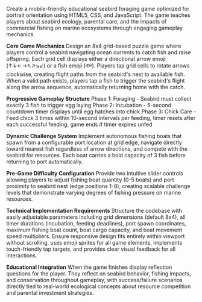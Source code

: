 Create a mobile-friendly educational seabird foraging game optimized for portrait orientation using HTML5, CSS, and JavaScript. The game teaches players about seabird ecology, parental care, and the impacts of commercial fishing on marine ecosystems through engaging gameplay mechanics.

**Core Game Mechanics**
Design an 8x4 grid-based puzzle game where players control a seabird navigating ocean currents to catch fish and raise offspring. Each grid cell displays either a directional arrow emoji (↑↓←→↖↗↘↙) or a fish emoji (🐟). Players tap grid cells to rotate arrows clockwise, creating flight paths from the seabird's nest to available fish. When a valid path exists, players tap a fish to trigger the seabird's flight along the arrow sequence, automatically returning home with the catch.

**Progressive Gameplay Structure**
Phase 1: Foraging - Seabird must collect exactly 3 fish to trigger egg laying
Phase 2: Incubation - 5-second countdown timer displays until egg hatches into chick
Phase 3: Chick Care - Feed chick 3 times within 10-second intervals per feeding, timer resets after each successful feeding, game ends if timer expires unfed

**Dynamic Challenge System**
Implement autonomous fishing boats that spawn from  a configurable port location at grid edge, navigate directly toward nearest fish regardless of arrow directions, and compete with the seabird for resources. Each boat carries a hold capacity of 3 fish before returning to port automatically.

**Pre-Game Difficulty Configuration**
Provide two intuitive slider controls allowing players to adjust fishing boat quantity (0-5 boats) and port proximity to seabird nest (edge positions 1-8), creating scalable challenge levels that demonstrate varying degrees of fishing pressure on marine resources.

**Technical Implementation Requirements**
Structure the codebase with easily adjustable parameters including grid dimensions (default 8x4), all timer durations (incubation, feeding deadlines), port spawn coordinates, maximum fishing boat count, boat cargo capacity, and boat movement speed multipliers. Ensure responsive design fits entirely within viewport without scrolling, uses emoji sprites for all game elements, implements touch-friendly tap targets, and provides clear visual feedback for all interactions.

**Educational Integration**
When the game finishes display reflection questions for the player. They reflect on seabird behavior, fishing impacts, and conservation throughout gameplay, with success/failure scenarios directly tied to real-world ecological concepts about resource competition and parental investment strategies.
